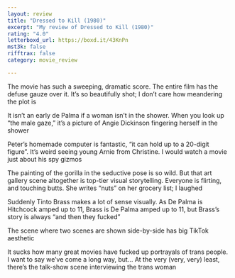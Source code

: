 ```yaml
---
layout: review
title: "Dressed to Kill (1980)"
excerpt: "My review of Dressed to Kill (1980)"
rating: "4.0"
letterboxd_url: https://boxd.it/43KnPn
mst3k: false
rifftrax: false
category: movie_review

---
```


The movie has such a sweeping, dramatic score. The entire film has the defuse gauze over it. It’s so beautifully shot; I don’t care how meandering the plot is

It isn’t an early de Palma if a woman isn’t in the shower. When you look up “the male gaze,” it’s a picture of Angie Dickinson fingering herself in the shower

Peter’s homemade computer is fantastic, “it can hold up to a 20-digit figure”. It’s weird seeing young Arnie from Christine. I would watch a movie just about his spy gizmos

The painting of the gorilla in the seductive pose is so wild. But that art gallery scene altogether is top-tier visual storytelling. Everyone is flirting, and touching butts. She writes “nuts” on her grocery list; I laughed

Suddenly Tinto Brass makes a lot of sense visually. As De Palma is Hitchcock amped up to 11, Brass is De Palma amped up to 11, but Brass’s story is always “and then they fucked”

The scene where two scenes are shown side-by-side has big TikTok aesthetic

It sucks how many great movies have fucked up portrayals of trans people. I want to say we’ve come a long way, but… At the very (very, very) least, there’s the talk-show scene interviewing the trans woman